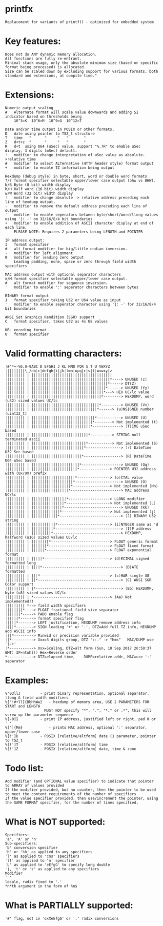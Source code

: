 # printfx
	Replacement for variants of printf() - optimized for embedded system

# Key features:
	Does not do ANY dynamic memory allocation.
	All functions are fully re-entrant.
	Minimal stack usage, only the absolute minimum size (based on specific format being processed) is allocated.
	Size can be scaled down by excluding support for various formats, both standard and extensions, at compile time."

# Extensions:
	Numeric output scaling
	#	Alternate format will scale value downwards and adding SI indicator based on thresholds being
		10^3=K  10^6=M  10^9=G  10^12=T

	Date and/or time output in POSIX or other formats.
	D	date using pointer to TSZ_t structure
	T	time   "      "     "   "       "
	Z	d+t+z  "      "     "   "       "
	R	d+t  using U64 (uSec) value, support "%.?R" to enable uSec display, 3 digits (mSec) default.
    !	modifier to change interpretation of uSec value as absolute->relative time
    #	modifier to select ALTernative (HTTP header style) format output
    +	modifier to enable TZ information being output

	Hexdump (debug style) in byte, short, word or double word formats
    ?/?	format specifier selectable upper/lower case output (bhw vs BHW).
	b/B	Byte (8 bit) width display
	h/H	Half word (16 bit) width display
	w/W	Word (32 bit) width display
    !	modifier to change absolute -> relative address preceding each line of hexdump output.
    -	modifier to remove the default address preceding each line of output
    '	modifier to enable seperators between byte/short/word/llong values using '|: -' on 32/16/8/4 bit boundaries
    +	modifier to enable addition of ASCII character display at end of each line.
    	PLEASE NOTE: Requires 2 parameters being LENGTH and POINTER

	IP address output:
	I	format specifier
    # 	alt format modifier for big/little endian inversion.
    -	modifier for left alignment
    0	modifier for leading zero output
		Leading padding, none, space or zero through field width specifiers
    
	MAC address output with optional separator characters
    m/M format specifier selectable upper/lower case output.
    # 	alt format modifier for sequence inversion.
    '	modifier to enable ':' seperator characters between bytes

	BINARY format output
	J	format specifier taking U32 or U64 value as input
    '	modifier to enable seperator character using '|: -' for 32/16/8/4 bit boundaries
  
	ANSI Set Graphics Rendition (SGR) support
	C	format specifier, takes U32 as 4x U8 values
	
	URL encoding format
	U	format specifier
  	  
# Valid formatting characters:
	!#'*+-%0.0-9ABC D EFGHI J KL MNO PQR S T U VWXYZ
	|||||||||\_/ab|c|defgh|i|jk|lmn|opq|r|s|t|uvwxy|z
	||||||||| | |||||||||||||||||||||||||||||||||||||
	||||||||| | ||||||||||||||||||||||||||||||||||||*----> UNUSED (z)
	||||||||| | |||||||||||||||||||||||||||||||||||*-----> DT(Z)
	||||||||| | ||||||||||||||||||||||||||||||||||*------> UNUSED (Yy)
	||||||||| | |||||||||||||||||||||||||||||||||*---> HEX UC/lc value
	||||||||| | ||||||||||||||||||||||||||||||||*--------> HEXDUMP, word (u32) sized values UC/lc
	||||||||| | |||||||||||||||||||||||||||||||*---------> UNUSED (Vv)
	||||||||| | ||||||||||||||||||||||||||||||*------> (u)NSIGNED number (uint32_t)
	||||||||| | |||||||||||||||||||||||||||||*-----------> UNUSED (U)
	||||||||| | ||||||||||||||||||||||||||||*--------> Not implemented (t)
	||||||||| | |||||||||||||||||||||||||||*-------------> (T)IME uSec based
	||||||||| | ||||||||||||||||||||||||||*----------> STRING null terminated ascii
	||||||||| | |||||||||||||||||||||||||*-----------> Not implemented (S)
	||||||||| | ||||||||||||||||||||||||*----------------> (r) DateTime U32 Sec based
	||||||||| | |||||||||||||||||||||||*-----------------> (R) DateTime U64 uSec based
	||||||||| | ||||||||||||||||||||||*------------------> UNUSED (Qq)
	||||||||| | |||||||||||||||||||||*--------------> POINTER U32 address with (0x/0X) prefix
	||||||||| | ||||||||||||||||||||*---------------> (o)CTAL value
	||||||||| | |||||||||||||||||||*---------------------> UNUSED (O)
	||||||||| | ||||||||||||||||||*-----------------> Not implemented (Nn)
	||||||||| | |||||||||||||||||*-----------------------> MAC address UC/lc
	||||||||| | ||||||||||||||||*-------------------> LLONG modifier
	||||||||| | |||||||||||||||*--------------------> Not implemented (L)
	||||||||| | ||||||||||||||*--------------------------> UNUSED (Kk)
	||||||||| | |||||||||||||*----------------------> Not implemented (j)
	||||||||| | ||||||||||||*----------------------------> (J) BINARY U32 string
	||||||||| | |||||||||||*------------------------> (i)NTEGER same as 'd
	||||||||| | ||||||||||*------------------------------> (I)P address
	||||||||| | |||||||||*-------------------------------> HEXDUMP, halfword (u16) sized values UC/lc
	||||||||| | ||||||||*---------------------------> FLOAT generic format
	||||||||| | |||||||*----------------------------> FLOAT fixed format
	||||||||| | ||||||*-----------------------------> FLOAT exponential format
	||||||||| | |||||*------------------------------> (d)ECIMAL signed formatted long
	||||||||| | ||||*------------------------------------> (D)ATE formatted
	||||||||| | |||*--------------------------------> (c)HAR single U8
	||||||||| | ||*--------------------------------------> (C) ANSI SGR Color support
	||||||||| | |*---------------------------------------> (Bb) HEXDUMP, byte (u8) sized values UC/lc
	||||||||| | *-----------------------------------> (Aa) Not implemented!!
	||||||||| *--> field width specifiers
	||||||||*----> FLOAT fractional field size separator
	|||||||*-----> PAD0 enable flag
	||||||*------> format specifier flag
	|||||*-------> LEFT justification, HEXDUMP remove address info
	||||*--------> SIGN leading '+' or '-',	DTZ=Add full TZ info, HEXDUMP add ASCII info
	|||*---------> Minwid or precision variable provided
	||*----------> Xxx=3 digits group, DTZ "::." -> "hms"	MAC/DUMP use '|-+'
	|*-----------> Xxx=Scaling, DTZ=alt form (Sun, 10 Sep 2017 20:50:37 GMT) IP=ntohl() Hex=Reverse order
	*------------> DTZ=elapsed time,	DUMP=relative addr, MAC=use ':' separator

# Examples:
	%'03llJ			- print binary representation, optional separator, llong & field width modifiers
	%['!#+ll]{BbHhWw}	- hexdump of memory area, USE 2 PARAMETERS FOR START and LENGTH
					  MUST NOT specify "*", ".", "*." or .*", this will screw up the parameter sequence
	%[-0]I			- print IP address, justified left or right, pad 0 or ' '
	%[']{Mm}			- prints MAC address, optional ':' separator, upper/lower case
	%[!']D			- POSIX [relative/altform] date (1 parameter, pointer to TSZ_t
	%[!']T			- POSIX [relative/altform] time
	%[!']Z			- POSIX [relative/altform] date, time & zone

# Todo list:
	Add modifier (and OPTIONAL value specifier) to indicate that pointer to ARRAY of values provided
	If the modifier provided, but no counter, then the pointer to be used to meet the content requirements of the number of specifiers
	If the value specifier provided, then use/increment the pointer, using the SAME FORMAT specifier, for the number of times specified.

# What is NOT supported:
	Specifiers:
	'a', 'A' or 'n'
	Sub-specifiers:
	'b' conversion specifier
	'h' or 'hh' as applied to any specifiers
	'l' as applied to 'cns' specifiers
	'll' as applied to 'n' specifier
	'L' as applied to 'eEfgG' to specify long double
	'j, 't' or 'z' as applied to any specifiers	 
	Modifier
	' '
	locale, radix fixed to '.'
	*n*th argument in the form of %n$

# What is PARTIALLY supported:
	'#' flag, not in 'oxXeEfgG' or '.' radix conversions
